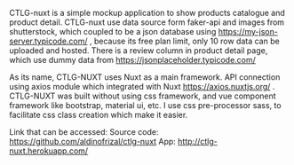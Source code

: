 CTLG-nuxt is a simple mockup application to show products catalogue and product detail. CTLG-nuxt use data source form faker-api and images from shutterstock, which coupled to be a json database using https://my-json-server.typicode.com/ , because its free plan limit, only 10 row data can be uploaded and hosted. There is a review column in product detail page, which use dummy data from https://jsonplaceholder.typicode.com/ 

As its name, CTLG-NUXT uses Nuxt as a main framework. API connection using axios module which integrated with Nuxt https://axios.nuxtjs.org/ . CTLG-NUXT was built without using css framework, and vue component framework like bootstrap, material ui, etc. I use css pre-processor sass, to facilitate css class creation which make it easier. 

Link that can be accessed:
Source code:  https://github.com/aldinofrizal/ctlg-nuxt 
App: http://ctlg-nuxt.herokuapp.com/ 
